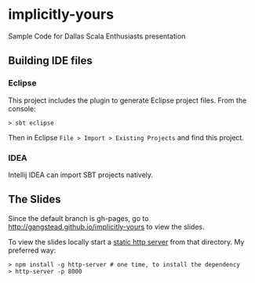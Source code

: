 implicitly-yours
================

Sample Code for Dallas Scala Enthusiasts presentation

## Building IDE files
### Eclipse
This project includes the plugin to generate Eclipse project files.  From the console:
```
> sbt eclipse
```
Then in Eclipse `File > Import > Existing Projects` and find this project.

### IDEA
Intellij IDEA can import SBT projects natively.


## The Slides
Since the default branch is gh-pages, go to http://gangstead.github.io/implicitly-yours to view the slides.

To view the slides locally start a [static http server](https://gist.github.com/willurd/5720255) from that directory.  My preferred way:

```
> npm install -g http-server # one time, to install the dependency
> http-server -p 8000
```
